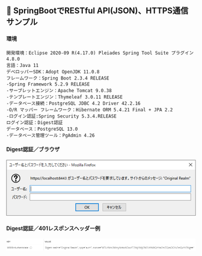 ﻿## :leaves: SpringBootでRESTful API(JSON)、HTTPS通信サンプル

#### 環境
```
開発環境：Eclipse 2020-09 R(4.17.0) Pleiades Spring Tool Suite プラグイン 4.8.0
言語：Java 11
デベロッパーSDK：Adopt OpenJDK 11.0.8
フレームワーク：Spring Boot 2.3.4 RELEASE
-Spring Framework 5.2.9 RELEASE
-サーブレットエンジン：Apache Tomcat 9.0.38
-テンプレートエンジン：Thymeleaf 3.0.11 RELEASE
-データベース接続：PostgreSQL JDBC 4.2 Driver 42.2.16
-O/R マッパー フレームワーク：Hibernate ORM 5.4.21 Final + JPA 2.2
-ログイン認証:Spring Security 5.3.4.RELEASE  
ログイン認証：Digest認証
データベース：PostgreSQL 13.0
-データベース管理ツール：PgAdmin 4.26
```

#### Digest認証／ブラウザ  
![Img](ReadmeImg.png)

#### Digest認証／401レスポンスヘッダー例  
![Img2](ReadmeImg2.png)